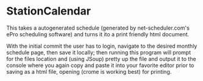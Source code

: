 # StationCalendar

This takes a autogenerated schedule (generated by net-scheduler.com's ePro scheduling software)
and turns it ito a print friendly html document.

With the initial commit the user has to login, navigate to the desired monthly schedule page, then save it locally;
then running this program will prompt for the files location and (using JSoup) pretty up the file and output it to the console
where you again copy and paste it into your favorite editor prior to saving as a html file, opening (crome is working best) for printing.

